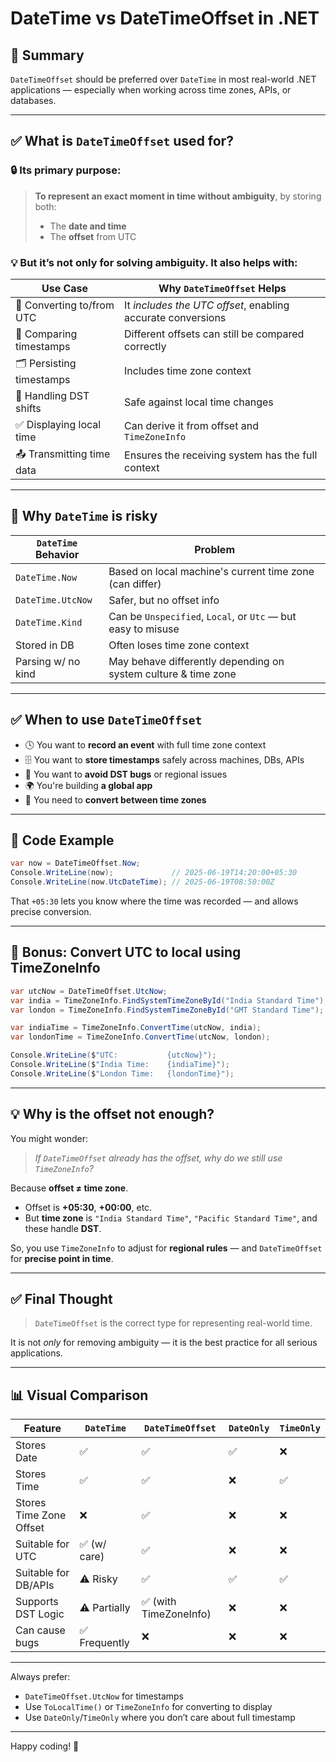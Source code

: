 
# DateTime vs DateTimeOffset in .NET

## 🧠 Summary

`DateTimeOffset` should be preferred over `DateTime` in most real-world .NET applications — especially when working across time zones, APIs, or databases.

---

## ✅ What is `DateTimeOffset` **used for**?

### 🔒 Its **primary** purpose:

> **To represent an exact moment in time without ambiguity**, by storing both:
> - The **date and time**
> - The **offset** from UTC

### 💡 But it’s **not only** for solving ambiguity. It also helps with:

| Use Case | Why `DateTimeOffset` Helps |
|----------|----------------------------|
| 🔄 Converting to/from UTC | It *includes the UTC offset*, enabling accurate conversions |
| 🧮 Comparing timestamps | Different offsets can still be compared correctly |
| 🗂 Persisting timestamps | Includes time zone context |
| 📅 Handling DST shifts | Safe against local time changes |
| ✅ Displaying local time | Can derive it from offset and `TimeZoneInfo` |
| 📤 Transmitting time data | Ensures the receiving system has the full context |

---

## 🚫 Why `DateTime` is **risky**

| `DateTime` Behavior | Problem |
|---------------------|---------|
| `DateTime.Now` | Based on local machine's current time zone (can differ) |
| `DateTime.UtcNow` | Safer, but no offset info |
| `DateTime.Kind` | Can be `Unspecified`, `Local`, or `Utc` — but easy to misuse |
| Stored in DB | Often loses time zone context |
| Parsing w/ no kind | May behave differently depending on system culture & time zone |

---

## ✅ When to use `DateTimeOffset`

- 🕓 You want to **record an event** with full time zone context
- 🗄 You want to **store timestamps** safely across machines, DBs, APIs
- 🧠 You want to **avoid DST bugs** or regional issues
- 🌍 You're building **a global app**
- 🔁 You need to **convert between time zones**

---

## 🔁 Code Example

```csharp
var now = DateTimeOffset.Now; 
Console.WriteLine(now);             // 2025-06-19T14:20:00+05:30
Console.WriteLine(now.UtcDateTime); // 2025-06-19T08:50:00Z
```

That `+05:30` lets you know where the time was recorded — and allows precise conversion.

---

## 🔁 Bonus: Convert UTC to local using TimeZoneInfo

```csharp
var utcNow = DateTimeOffset.UtcNow;
var india = TimeZoneInfo.FindSystemTimeZoneById("India Standard Time");
var london = TimeZoneInfo.FindSystemTimeZoneById("GMT Standard Time");

var indiaTime = TimeZoneInfo.ConvertTime(utcNow, india);
var londonTime = TimeZoneInfo.ConvertTime(utcNow, london);

Console.WriteLine($"UTC:           {utcNow}");
Console.WriteLine($"India Time:    {indiaTime}");
Console.WriteLine($"London Time:   {londonTime}");
```

---

## 💡 Why is the offset not enough?

You might wonder:

> *If `DateTimeOffset` already has the offset, why do we still use `TimeZoneInfo`?*

Because **offset ≠ time zone**.

- Offset is **+05:30**, **+00:00**, etc.
- But **time zone** is `"India Standard Time"`, `"Pacific Standard Time"`, and these handle **DST**.

So, you use `TimeZoneInfo` to adjust for **regional rules** — and `DateTimeOffset` for **precise point in time**.

---

## ✅ Final Thought

> `DateTimeOffset` is the correct type for representing real-world time.

It is not *only* for removing ambiguity — it is the best practice for all serious applications.

---

## 📊 Visual Comparison

| Feature | `DateTime` | `DateTimeOffset` | `DateOnly` | `TimeOnly` |
|--------|------------|------------------|------------|------------|
| Stores Date | ✅ | ✅ | ✅ | ❌ |
| Stores Time | ✅ | ✅ | ❌ | ✅ |
| Stores Time Zone Offset | ❌ | ✅ | ❌ | ❌ |
| Suitable for UTC | ✅ (w/ care) | ✅ | ❌ | ❌ |
| Suitable for DB/APIs | ⚠️ Risky | ✅ | ✅ | ✅ |
| Supports DST Logic | ⚠️ Partially | ✅ (with TimeZoneInfo) | ❌ | ❌ |
| Can cause bugs | ✅ Frequently | ❌ | ❌ | ❌ |

---

Always prefer:

- `DateTimeOffset.UtcNow` for timestamps
- Use `ToLocalTime()` or `TimeZoneInfo` for converting to display
- Use `DateOnly`/`TimeOnly` where you don’t care about full timestamp

---

Happy coding! 🎯

